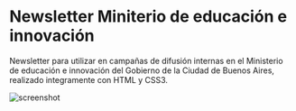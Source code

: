 # Newsletter Miniterio de educación e innovación

Newsletter para utilizar en campañas de difusión internas en el Ministerio de educación e innovación del Gobierno de la Ciudad de Buenos Aires, realizado integramente con HTML y CSS3.

![screenshot](https://i.ibb.co/GnGhRfS/newslettercaption.jpg)
